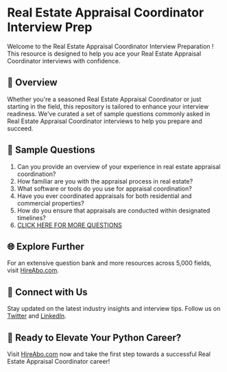# Real Estate Appraisal Coordinator Interview Prep

Welcome to the Real Estate Appraisal Coordinator Interview Preparation ! This resource is designed to help you ace your Real Estate Appraisal Coordinator interviews with confidence.

## 🚀 Overview

Whether you're a seasoned Real Estate Appraisal Coordinator or just starting in the field, this repository is tailored to enhance your interview readiness. We've curated a set of sample questions commonly asked in Real Estate Appraisal Coordinator interviews to help you prepare and succeed.

## 📝 Sample Questions

1. Can you provide an overview of your experience in real estate appraisal coordination?
2. How familiar are you with the appraisal process in real estate?
3. What software or tools do you use for appraisal coordination?
4. Have you ever coordinated appraisals for both residential and commercial properties?
5. How do you ensure that appraisals are conducted within designated timelines?
6. [CLICK HERE FOR MORE QUESTIONS](https://hireabo.com/job/21_2_11/Real%20Estate%20Appraisal%20Coordinator)

## 🌐 Explore Further

For an extensive question bank and more resources across 5,000 fields, visit [HireAbo.com](https://www.hireabo.com).

## 📱 Connect with Us

Stay updated on the latest industry insights and interview tips. Follow us on [Twitter](https://twitter.com/hireabo) and [LinkedIn](https://www.linkedin.com/in/hire-abo-3609972a8/).

## 🚀 Ready to Elevate Your Python Career?

Visit [HireAbo.com](https://www.hireabo.com) now and take the first step towards a successful Real Estate Appraisal Coordinator career!